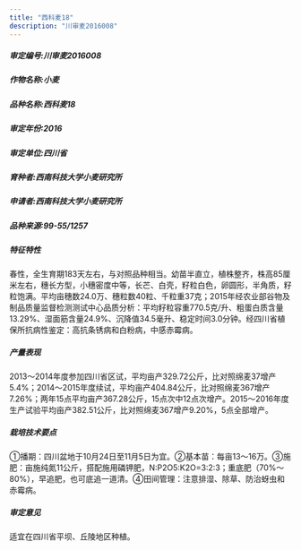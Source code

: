 ```yaml
---
title: "西科麦18"
description: "川审麦2016008"
---
```

##### 审定编号:川审麦2016008

##### 作物名称:小麦

##### 品种名称:西科麦18

##### 审定年份:2016

##### 审定单位:四川省

##### 育种者:西南科技大学小麦研究所

##### 申请者:西南科技大学小麦研究所

##### 品种来源:99-55/1257

##### 特征特性
春性，全生育期183天左右，与对照品种相当。幼苗半直立，植株整齐，株高85厘米左右，穗长方型，小穗密度中等，长芒、白壳，籽粒白色，卵圆形，半角质，籽粒饱满。平均亩穗数24.0万、穗粒数40粒、千粒重37克；2015年经农业部谷物及制品质量监督检测测试中心品质分析：平均籽粒容重770.5克/升、粗蛋白质含量13.29%、湿面筋含量24.9%、沉降值34.5毫升、稳定时间3.0分钟。经四川省植保所抗病性鉴定：高抗条锈病和白粉病，中感赤霉病。

##### 产量表现
2013～2014年度参加四川省区试，平均亩产329.72公斤，比对照绵麦37增产5.4%；2014～2015年度续试，平均亩产404.84公斤，比对照绵麦367增产7.26%；两年15点平均亩产367.28公斤，15点次中12点次增产。2015～2016年度生产试验平均亩产382.51公斤，比对照绵麦367增产9.20%，5点全部增产。

##### 栽培技术要点
①播期：四川盆地于10月24日至11月5日为宜。②基本苗：每亩13～16万。③施肥：亩施纯氮11公斤，搭配施用磷钾肥，N:P2O5:K2O=3:2:3；重底肥（70%～80%），早追肥，也可底追一道清。④田间管理：注意排湿、除草、防治蚜虫和赤霉病。

##### 审定意见
适宜在四川省平坝、丘陵地区种植。
